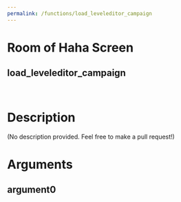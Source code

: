 ```yaml
---
permalink: /functions/load_leveleditor_campaign
---
```

# Room of Haha Screen  
## load_leveleditor_campaign  
&nbsp;  
# Description  
(No description provided. Feel free to make a pull request!) 
&nbsp;  
# Arguments
## argument0

&nbsp;  


